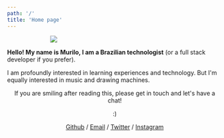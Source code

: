 ```yaml
---
path: '/'
title: 'Home page'
---
```


<div style="padding: 0 20%;">

![](/muris_draw.jpg)

</div>

**Hello! My name is Murilo, I am a Brazilian technologist** (or a full stack developer if you prefer).

I am profoundly interested in learning experiences and technology. But I'm equally interested in music and drawing machines.

<div style="text-align: center">

If you are smiling after reading this, please get in touch and let's have a chat!

:)

[Github](https://github.com/murilopolese) / [Email](maito:murilopolese+dotcom@gmail.com) / [Twitter](https://twitter.com/murilopolese) / [Instagram](https://instagram.com/murilopolese)

</div>
